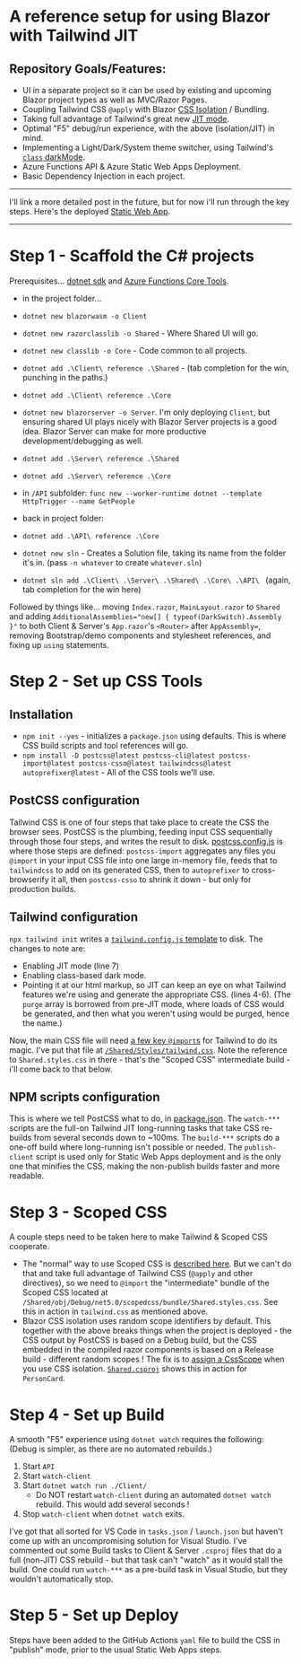# A reference setup for using Blazor with Tailwind JIT

## Repository Goals/Features:

* UI in a separate project so it can be used by existing and upcoming Blazor project types as well as MVC/Razor Pages.
* Coupling Tailwind CSS `@apply` with Blazor [CSS Isolation](https://docs.microsoft.com/en-us/aspnet/core/blazor/components/css-isolation) / Bundling.
* Taking full advantage of Tailwind's great new [JIT mode](https://tailwindcss.com/docs/just-in-time-mode).
* Optimal "F5" debug/run experience, with the above (isolation/JIT) in mind.
* Implementing a Light/Dark/System theme switcher, using Tailwind's [`class` darkMode](https://tailwindcss.com/docs/dark-mode#toggling-dark-mode-manually).
* Azure Functions API & Azure Static Web Apps Deployment.
* Basic Dependency Injection in each project.

---

I'll link a more detailed post in the future, but for now i'll run through the key steps.  Here's the deployed [Static Web App](https://polite-sky-006af1d1e.azurestaticapps.net/).

---

# Step 1 - Scaffold the C# projects

Prerequisites... [dotnet sdk](https://dotnet.microsoft.com/download/dotnet/5.0) and [Azure Functions Core Tools](https://docs.microsoft.com/en-us/azure/azure-functions/functions-develop-local).

* in the project folder...
* `dotnet new blazorwasm -o Client`
* `dotnet new razorclasslib -o Shared` - Where Shared UI will go.  
* `dotnet new classlib -o Core` - Code common to all projects.
* `dotnet add .\Client\ reference .\Shared` - (tab completion for the win, punching in the paths.)
* `dotnet add .\Client\ reference .\Core`

* `dotnet new blazorserver -o Server`.  I'm only deploying `Client`, but ensuring shared UI plays nicely with Blazor Server projects is a good idea.  Blazor Server can make for more productive development/debugging as well.
* `dotnet add .\Server\ reference .\Shared` 
* `dotnet add .\Server\ reference .\Core` 

* in `/API` subfolder: `func new --worker-runtime dotnet --template HttpTrigger --name GetPeople`
* back in project folder: 
* `dotnet add .\API\ reference .\Core`
* `dotnet new sln` - Creates a Solution file, taking its name from the folder it's in.  (pass `-n whatever` to create `whatever.sln`)
* `dotnet sln add .\Client\ .\Server\ .\Shared\ .\Core\ .\API\ ` (again, tab completion for the win here)

Followed by things like... moving `Index.razor`, `MainLayout.razor` to `Shared` and adding `AdditionalAssemblies="new[] { typeof(DarkSwitch).Assembly }"` to both Client & Server's `App.razor`'s `<Router>` after `AppAssembly=`, removing Bootstrap/demo components and stylesheet references, and fixing up `using` statements.

# Step 2 - Set up CSS Tools

## Installation

* `npm init --yes` - initializes a `package.json` using defaults.  This is where CSS build scripts and tool references will go.
* `npm install -D postcss@latest postcss-cli@latest postcss-import@latest postcss-csso@latest tailwindcss@latest autoprefixer@latest` - All of the CSS tools we'll use.
  
## PostCSS configuration

Tailwind CSS is one of four steps that take place to create the CSS the browser sees.  PostCSS is the plumbing, feeding input CSS sequentially through those four steps, and writes the result to disk.  [postcss.config.js](https://github.com/McNerdius/TailBlazor/blob/main/postcss.config.js) is where those steps are defined: `postcss-import` aggregates any files you `@import` in your input CSS file into one large in-memory file, feeds that to `tailwindcss` to add on its generated CSS, then to `autoprefixer` to cross-browserify it all, then `postcss-csso` to shrink it down - but only for production builds.

## Tailwind configuration

`npx tailwind init` writes a [`tailwind.config.js` template](https://github.com/McNerdius/TailBlazor/blob/main/tailwind.config.js) to disk.  The changes to note are:
  
  * Enabling JIT mode (line 7)
  * Enabling class-based dark mode.
  * Pointing it at our html markup, so JIT can keep an eye on what Tailwind features we're using and generate the appropriate CSS.  (lines 4-6).  (The `purge` array is borrowed from pre-JIT mode, where loads of CSS would be generated, and then what you weren't using would be purged, hence the name.)
  
  Now, the main CSS file will need [a few key `@import`s](https://tailwindcss.com/docs/installation#include-tailwind-in-your-css) for Tailwind to do its magic.  I've put that file at [`/Shared/Styles/tailwind.css`](https://github.com/McNerdius/TailBlazor/blob/main/Shared/Styles/tailwind.css).  Note the reference to `Shared.styles.css` in there - that's the "Scoped CSS" intermediate build - i'll come back to that below.

## NPM scripts configuration

This is where we tell PostCSS what to do, in [package.json](https://github.com/McNerdius/TailBlazor/blob/main/package.json#L13).  The `watch-***` scripts are the full-on Tailwind JIT long-running tasks that take CSS re-builds from several seconds down to ~100ms.  The `build-***` scripts do a one-off build where long-running isn't possible or needed.  The `publish-client` script is used only for Static Web Apps deployment and is the only one that minifies the CSS, making the non-publish builds faster and more readable.

# Step 3 - Scoped CSS

A couple steps need to be taken here to make Tailwind & Scoped CSS cooperate.

* The "normal" way to use Scoped CSS is [described here](https://docs.microsoft.com/en-us/aspnet/core/blazor/components/css-isolation?view=aspnetcore-5.0#css-isolation-bundling).  But we can't do that and take full advantage of Tailwind CSS (`@apply` and other directives), so we need to `@import` the "intermediate" bundle of the Scoped CSS located at `/Shared/obj/Debug/net5.0/scopedcss/bundle/Shared.styles.css`.  See this in action in `tailwind.css` as mentioned above.
* Blazor CSS isolation uses random scope identifiers by default.  This together with the above breaks things when the project is deployed - the CSS output by PostCSS is based on a Debug build, but the CSS embedded in the compiled razor components is based on a Release build - different random scopes !  The fix is to [assign a CssScope](https://docs.microsoft.com/en-us/aspnet/core/blazor/components/css-isolation?view=aspnetcore-5.0#css-isolation-configuration) when you use CSS isolation.  [`Shared.csproj`](https://github.com/McNerdius/TailBlazor/blob/main/Shared/Shared.csproj#L17) shows this in action for `PersonCard`.

# Step 4 - Set up Build

A smooth "F5" experience using `dotnet watch` requires the following: (Debug is simpler, as there are no automated rebuilds.)

1) Start `API`
2) Start `watch-client`
3) Start `dotnet watch run ./Client/`
   * Do NOT restart `watch-client` during an automated `dotnet watch` rebuild.  This would add several seconds !
4) Stop `watch-client` when `dotnet watch` exits.
   
I've got that all sorted for VS Code in `tasks.json` / `launch.json` but haven't come up with an uncompromising solution for Visual Studio.  I've commented out some Build tasks to Client & Server `.csproj` files that do a full (non-JIT) CSS rebuild - but that task can't "watch" as it would stall the build.  One could run `watch-***` as a pre-build task in Visual Studio, but they wouldn't automatically stop.

# Step 5 - Set up Deploy

Steps have been added to the GitHub Actions `yaml` file to build the CSS in "publish" mode, prior to the usual Static Web Apps steps.